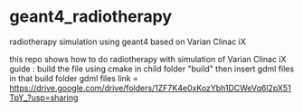 # geant4_radiotherapy
radiotherapy simulation using geant4 based on Varian Clinac iX

this repo shows how to do radiotherapy with simulation of Varian Clinac iX 
guide : build the file using cmake in child folder "build" then insert gdml files in that build folder
gdml files link = https://drive.google.com/drive/folders/1ZF7K4e0xKozYbh1DCWeVq6l2pX51TpY_?usp=sharing
